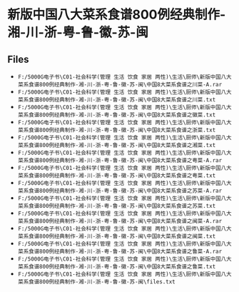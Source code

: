 # 新版中国八大菜系食谱800例经典制作-湘-川-浙-粤-鲁-徽-苏-闽

## Files

- `F:/5000G电子书\C01-社会科学(管理 生活 饮食 家居 两性)\生活\厨师\新版中国八大菜系食谱800例经典制作-湘-川-浙-粤-鲁-徽-苏-闽\中国8大菜系食谱之川菜-A.rar`
- `F:/5000G电子书\C01-社会科学(管理 生活 饮食 家居 两性)\生活\厨师\新版中国八大菜系食谱800例经典制作-湘-川-浙-粤-鲁-徽-苏-闽\中国8大菜系食谱之川菜.txt`
- `F:/5000G电子书\C01-社会科学(管理 生活 饮食 家居 两性)\生活\厨师\新版中国八大菜系食谱800例经典制作-湘-川-浙-粤-鲁-徽-苏-闽\中国8大菜系食谱之徽菜.txt`
- `F:/5000G电子书\C01-社会科学(管理 生活 饮食 家居 两性)\生活\厨师\新版中国八大菜系食谱800例经典制作-湘-川-浙-粤-鲁-徽-苏-闽\中国8大菜系食谱之浙菜.txt`
- `F:/5000G电子书\C01-社会科学(管理 生活 饮食 家居 两性)\生活\厨师\新版中国八大菜系食谱800例经典制作-湘-川-浙-粤-鲁-徽-苏-闽\中国8大菜系食谱之湘菜.txt`
- `F:/5000G电子书\C01-社会科学(管理 生活 饮食 家居 两性)\生活\厨师\新版中国八大菜系食谱800例经典制作-湘-川-浙-粤-鲁-徽-苏-闽\中国8大菜系食谱之粤菜-A.rar`
- `F:/5000G电子书\C01-社会科学(管理 生活 饮食 家居 两性)\生活\厨师\新版中国八大菜系食谱800例经典制作-湘-川-浙-粤-鲁-徽-苏-闽\中国8大菜系食谱之粤菜.txt`
- `F:/5000G电子书\C01-社会科学(管理 生活 饮食 家居 两性)\生活\厨师\新版中国八大菜系食谱800例经典制作-湘-川-浙-粤-鲁-徽-苏-闽\中国8大菜系食谱之苏菜-A.rar`
- `F:/5000G电子书\C01-社会科学(管理 生活 饮食 家居 两性)\生活\厨师\新版中国八大菜系食谱800例经典制作-湘-川-浙-粤-鲁-徽-苏-闽\中国8大菜系食谱之苏菜.txt`
- `F:/5000G电子书\C01-社会科学(管理 生活 饮食 家居 两性)\生活\厨师\新版中国八大菜系食谱800例经典制作-湘-川-浙-粤-鲁-徽-苏-闽\中国8大菜系食谱之闽菜-A.rar`
- `F:/5000G电子书\C01-社会科学(管理 生活 饮食 家居 两性)\生活\厨师\新版中国八大菜系食谱800例经典制作-湘-川-浙-粤-鲁-徽-苏-闽\中国8大菜系食谱之闽菜.txt`
- `F:/5000G电子书\C01-社会科学(管理 生活 饮食 家居 两性)\生活\厨师\新版中国八大菜系食谱800例经典制作-湘-川-浙-粤-鲁-徽-苏-闽\中国8大菜系食谱之鲁菜-A.rar`
- `F:/5000G电子书\C01-社会科学(管理 生活 饮食 家居 两性)\生活\厨师\新版中国八大菜系食谱800例经典制作-湘-川-浙-粤-鲁-徽-苏-闽\中国8大菜系食谱之鲁菜.txt`
- `F:/5000G电子书\C01-社会科学(管理 生活 饮食 家居 两性)\生活\厨师\新版中国八大菜系食谱800例经典制作-湘-川-浙-粤-鲁-徽-苏-闽\files.txt`
